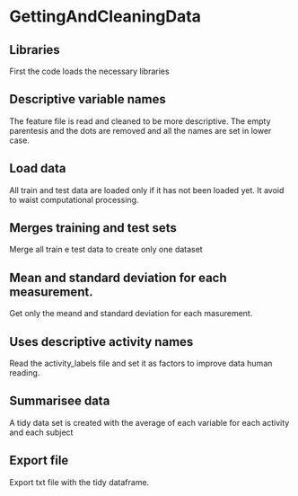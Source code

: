 # GettingAndCleaningData

## Libraries

First the code loads the necessary libraries

## Descriptive variable names

The feature file is read and cleaned to be more descriptive. The empty parentesis and the dots are removed and all the names are set in lower case.

## Load data

All train and test data are loaded only if it has not been loaded yet. It avoid to waist computational processing.

## Merges training and test sets

Merge all train e test data to create only one dataset

## Mean and standard deviation for each measurement.

Get only the meand and standard deviation for each masurement.

## Uses descriptive activity names

Read the activity_labels file and set it as factors to improve data human reading.

## Summarisee data

A tidy data set is created with the average of each variable for each activity and each subject

## Export file
Export txt file with the tidy dataframe.
